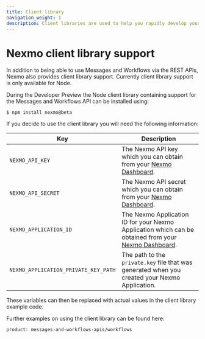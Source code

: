 ```yaml
---
title: Client library
navigation_weight: 1
description: Client libraries are used to help you rapidly develop your messaging applications.
---
```


# Nexmo client library support

In addition to being able to use Messages and Workflows via the REST APIs, Nexmo also provides client library support. Currently client library support is only available for Node.

During the Developer Preview the Node client library containing support for the Messages and Workflows API can be installed using:

```
$ npm install nexmo@beta
```

If you decide to use the client library you will need the following information:

Key | Description
-- | --
`NEXMO_API_KEY` | The Nexmo API key which you can obtain from your [Nexmo Dashboard](https://dashboard.nexmo.com).
`NEXMO_API_SECRET` | The Nexmo API secret which you can obtain from your [Nexmo Dashboard](https://dashboard.nexmo.com).
`NEXMO_APPLICATION_ID` | The Nexmo Application ID for your Nexmo Application which can be obtained from your [Nexmo Dashboard](https://dashboard.nexmo.com).
`NEXMO_APPLICATION_PRIVATE_KEY_PATH` | The path to the `private.key` file that was generated when you created your Nexmo Application.

These variables can then be replaced with actual values in the client library example code.

Further examples on using the client library can be found here:

```building_block_list
product: messages-and-workflows-apis/workflows
```
